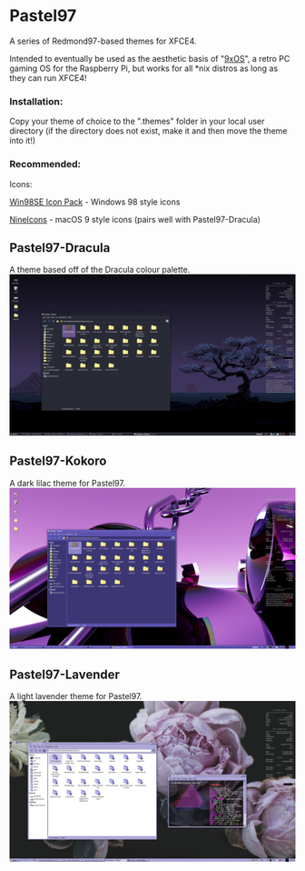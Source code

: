 # Pastel97
A series of Redmond97-based themes for XFCE4. 

Intended to eventually be used as the aesthetic basis of "[9xOS](https://github.com/faithvoid/9xos)", a retro PC gaming OS for the Raspberry Pi, but works for all *nix distros as long as they can run XFCE4!

### Installation:
Copy your theme of choice to the ".themes" folder in your local user directory (if the directory does not exist, make it and then move the theme into it!)
### Recommended:
Icons:

[Win98SE Icon Pack](https://github.com/nestoris/Win98SE) - Windows 98 style icons

[NineIcons](https://github.com/grassmunk/Platinum9) - macOS 9 style icons (pairs well with Pastel97-Dracula)

## Pastel97-Dracula
A theme based off of the Dracula colour palette.
![Dracula](/images/dracula1.png)

## Pastel97-Kokoro
A dark lilac theme for Pastel97. 
![Kokoro](/images/kokoro1.png)

## Pastel97-Lavender
A light lavender theme for Pastel97. 
![Lavender](/images/lavender.png)
